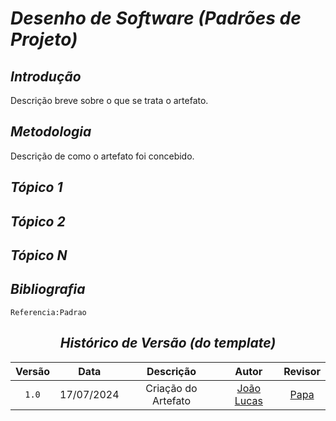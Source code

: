 # <a>*Desenho de Software (Padrões de Projeto)*</a>

## <a>*Introdução*</a>

Descrição breve sobre o que se trata o artefato.

## <a>*Metodologia*</a>

Descrição de como o artefato foi concebido.

## <a>*Tópico 1*</a>

## <a>*Tópico 2*</a>

## <a>*Tópico N*</a>

## <a>*Bibliografia*</a>

    Referencia:Padrao

<Center>

## <a>*Histórico de Versão (do template)*</a>

| Versão |    Data    |      Descrição      |                      Autor                       |              Revisor               |
| :----: | :--------: | :-----------------: | :----------------------------------------------: | :--------------------------------: |
| `1.0`  | 17/07/2024 | Criação do Artefato | [João Lucas](https://github.com/VasconcelosJoao) | [Papa](../Subgrupos/Papa.md) |
